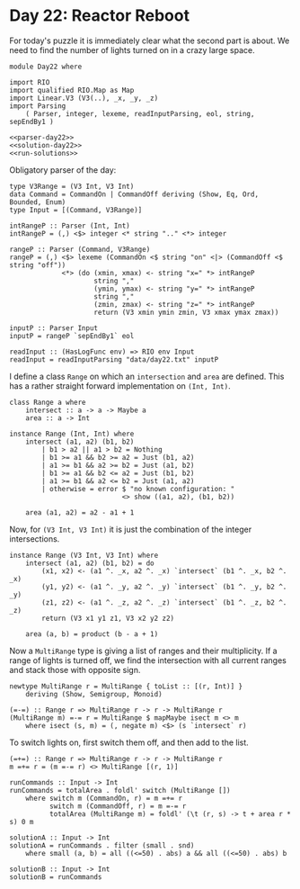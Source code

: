 # Day 22: Reactor Reboot
For today's puzzle it is immediately clear what the second part is about. We need to find the number of lights turned on in a crazy large space.

``` {.haskell file=app/Day22.hs}
module Day22 where

import RIO
import qualified RIO.Map as Map
import Linear.V3 (V3(..), _x, _y, _z)
import Parsing
    ( Parser, integer, lexeme, readInputParsing, eol, string, sepEndBy1 )

<<parser-day22>>
<<solution-day22>>
<<run-solutions>>
```

Obligatory parser of the day:

``` {.haskell #parser-day22}
type V3Range = (V3 Int, V3 Int)
data Command = CommandOn | CommandOff deriving (Show, Eq, Ord, Bounded, Enum)
type Input = [(Command, V3Range)]

intRangeP :: Parser (Int, Int)
intRangeP = (,) <$> integer <* string ".." <*> integer

rangeP :: Parser (Command, V3Range)
rangeP = (,) <$> lexeme (CommandOn <$ string "on" <|> (CommandOff <$ string "off"))
             <*> (do (xmin, xmax) <- string "x=" *> intRangeP
                     string ","
                     (ymin, ymax) <- string "y=" *> intRangeP
                     string ","
                     (zmin, zmax) <- string "z=" *> intRangeP
                     return (V3 xmin ymin zmin, V3 xmax ymax zmax))

inputP :: Parser Input
inputP = rangeP `sepEndBy1` eol

readInput :: (HasLogFunc env) => RIO env Input
readInput = readInputParsing "data/day22.txt" inputP
```

I define a class `Range` on which an `intersection` and `area` are defined. This has a rather straight forward implementation on `(Int, Int)`.

``` {.haskell #solution-day22}
class Range a where
    intersect :: a -> a -> Maybe a
    area :: a -> Int

instance Range (Int, Int) where
    intersect (a1, a2) (b1, b2)
        | b1 > a2 || a1 > b2 = Nothing
        | b1 >= a1 && b2 >= a2 = Just (b1, a2)
        | a1 >= b1 && a2 >= b2 = Just (a1, b2)
        | b1 >= a1 && b2 <= a2 = Just (b1, b2)
        | a1 >= b1 && a2 <= b2 = Just (a1, a2)
        | otherwise = error $ "no known configuration: "
                            <> show ((a1, a2), (b1, b2))

    area (a1, a2) = a2 - a1 + 1
```

Now, for `(V3 Int, V3 Int)` it is just the combination of the integer intersections.

``` {.haskell #solution-day22}
instance Range (V3 Int, V3 Int) where
    intersect (a1, a2) (b1, b2) = do
        (x1, x2) <- (a1 ^. _x, a2 ^. _x) `intersect` (b1 ^. _x, b2 ^. _x)
        (y1, y2) <- (a1 ^. _y, a2 ^. _y) `intersect` (b1 ^. _y, b2 ^. _y)
        (z1, z2) <- (a1 ^. _z, a2 ^. _z) `intersect` (b1 ^. _z, b2 ^. _z)
        return (V3 x1 y1 z1, V3 x2 y2 z2)

    area (a, b) = product (b - a + 1)
```

Now a `MultiRange` type is giving a list of ranges and their multiplicity. If a range of lights is turned off, we find the intersection with all current ranges and stack those with opposite sign.

``` {.haskell #solution-day22}
newtype MultiRange r = MultiRange { toList :: [(r, Int)] }
    deriving (Show, Semigroup, Monoid)

(=-=) :: Range r => MultiRange r -> r -> MultiRange r
(MultiRange m) =-= r = MultiRange $ mapMaybe isect m <> m
    where isect (s, m) = (, negate m) <$> (s `intersect` r)
```

To switch lights on, first switch them off, and then add to the list.

``` {.haskell #solution-day22}
(=+=) :: Range r => MultiRange r -> r -> MultiRange r
m =+= r = (m =-= r) <> MultiRange [(r, 1)]

runCommands :: Input -> Int
runCommands = totalArea . foldl' switch (MultiRange []) 
    where switch m (CommandOn, r) = m =+= r
          switch m (CommandOff, r) = m =-= r
          totalArea (MultiRange m) = foldl' (\t (r, s) -> t + area r * s) 0 m

solutionA :: Input -> Int
solutionA = runCommands . filter (small . snd)
    where small (a, b) = all ((<=50) . abs) a && all ((<=50) . abs) b

solutionB :: Input -> Int
solutionB = runCommands
```
